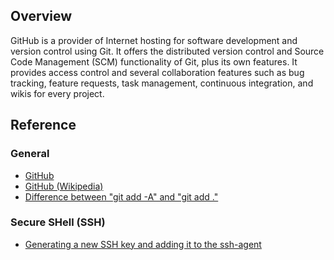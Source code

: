 ## Overview

GitHub is a provider of Internet hosting for software development and
version control using Git. It offers the distributed version control and
Source Code Management (SCM) functionality of Git, plus its own
features. It provides access control and several collaboration features
such as bug tracking, feature requests, task management, continuous
integration, and wikis for every project.

## Reference

### General
* [GitHub](https://github.com/)
* [GitHub (Wikipedia)](https://en.wikipedia.org/wiki/GitHub)
* [Difference between "git add -A" and "git add ."](https://stackoverflow.com/questions/572549/difference-between-git-add-a-and-git-add)

### Secure SHell (SSH)
* [Generating a new SSH key and adding it to the ssh-agent](https://docs.github.com/en/authentication/connecting-to-github-with-ssh/generating-a-new-ssh-key-and-adding-it-to-the-ssh-agent)